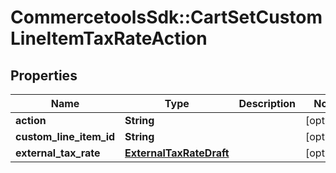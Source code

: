 # CommercetoolsSdk::CartSetCustomLineItemTaxRateAction

## Properties
Name | Type | Description | Notes
------------ | ------------- | ------------- | -------------
**action** | **String** |  | [optional] 
**custom_line_item_id** | **String** |  | [optional] 
**external_tax_rate** | [**ExternalTaxRateDraft**](ExternalTaxRateDraft.md) |  | [optional] 

